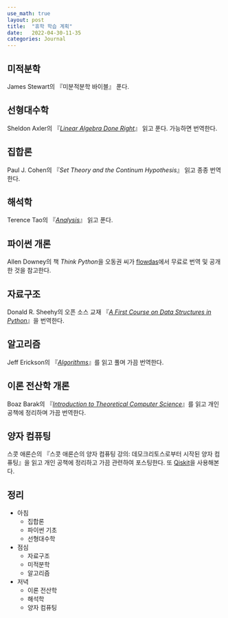 ```yaml
---
use_math: true
layout: post
title:  "휴학 학습 계획"
date:   2022-04-30-11-35
categories: Journal
---
```

## 미적분학
James Stewart의 『미분적분학 바이블』 푼다.
## 선형대수학
Sheldon Axler의 『*[Linear Algebra Done Right](http://ce.sharif.edu/courses/97-98/1/ce425-1/resources/root/Books/Linear%20Algebra%20Done%20Right.pdf)*』 읽고 푼다. 가능하면 번역한다.
## 집합론
Paul J. Cohen의 『*Set Theory and the Continum Hypothesis*』 읽고 종종 번역한다.
## 해석학
Terence Tao의 『*[Analysis](https://lms.umb.sk/pluginfile.php/111477/mod_page/content/5/TerenceTao_Analysis.I.Third.Edition.pdf)*』 읽고 푼다.
## 파이썬 개론
Allen Downey의 책 *Think Python*을 오동권 씨가 [flowdas](https://www.flowdas.com/thinkpython/index.html)에서 무료로 번역 및 공개한 것을 참고한다.
## 자료구조
Donald R. Sheehy의 오픈 소스 교재 『[*A First Course on Data Structures in Python*](https://github.com/donsheehy/datastructures/blob/master/docs/fullbook.pdf)』을 번역한다.
## 알고리즘
Jeff Erickson의 『*[Algorithms](https://jeffe.cs.illinois.edu/teaching/algorithms/)*』를 읽고 풀며 가끔 번역한다.
## 이론 전산학 개론
Boaz Barak의 『*[Introduction to Theoretical Computer Science](https://introtcs.org/public/)*』를 읽고 개인 공책에 정리하며 가끔 번역한다. 

## 양자 컴퓨팅
스콧 애론슨의 『스콧 애론슨의 양자 컴퓨팅 강의: 데모크리토스로부터 시작된 양자 컴퓨팅』을 읽고 개인 공책에 정리하고 가끔 관련하여 포스팅한다. 또 [Qiskit](https://qiskit.org/textbook-beta/)을 사용해본다.
## 정리
- 아침
	- 집합론
	- 파이썬 기초
	- 선형대수학
- 점심
	- 자료구조
	- 미적분학
	- 알고리즘
- 저녁
	- 이론 전산학
	-  해석학
	- 양자 컴퓨팅
	